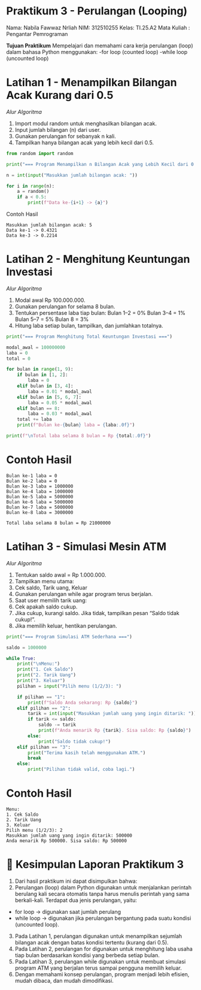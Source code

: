 # Praktikum 3 - Perulangan (Looping)

Nama: Nabila Fawwaz Nrliah
NIM: 312510255
Kelas: TI.25.A2
Mata Kuliah : Pengantar Pemrograman

**Tujuan Praktikum**
Mempelajari dan memahami cara kerja perulangan (loop) dalam bahasa Python menggunakan:
-for loop (counted loop)
-while loop (uncounted loop)

# Latihan 1 - Menampilkan Bilangan Acak Kurang dari 0.5

*Alur Algoritma*
1. Import modul random untuk menghasilkan bilangan acak.
2. Input jumlah bilangan (n) dari user.
3. Gunakan perulangan for sebanyak n kali.
4. Tampilkan hanya bilangan acak yang lebih kecil dari 0.5.

```python
from random import random

print("=== Program Menampilkan n Bilangan Acak yang Lebih Kecil dari 0.5 ===")

n = int(input("Masukkan jumlah bilangan acak: "))

for i in range(n):
    a = random()
    if a < 0.5:
        print(f"Data ke-{i+1} -> {a}")
```
Contoh Hasil
```
Masukkan jumlah bilangan acak: 5
Data ke-1 -> 0.4321
Data ke-3 -> 0.2214
```

# Latihan 2 - Menghitung Keuntungan Investasi

*Alur Algoritma*
1. Modal awal Rp 100.000.000.
2. Gunakan perulangan for selama 8 bulan.
3. Tentukan persentase laba tiap bulan:
    Bulan 1–2 = 0%
    Bulan 3–4 = 1%
    Bulan 5–7 = 5%
    Bulan 8 = 3%
4. Hitung laba setiap bulan, tampilkan, dan jumlahkan totalnya.

```python
print("=== Program Menghitung Total Keuntungan Investasi ===")

modal_awal = 100000000
laba = 0
total = 0

for bulan in range(1, 9):
    if bulan in [1, 2]:
        laba = 0
    elif bulan in [3, 4]:
        laba = 0.01 * modal_awal
    elif bulan in [5, 6, 7]:
        laba = 0.05 * modal_awal
    elif bulan == 8:
        laba = 0.03 * modal_awal
    total += laba
    print(f"Bulan ke-{bulan} laba = {laba:.0f}")

print(f"\nTotal laba selama 8 bulan = Rp {total:.0f}")
```
# Contoh Hasil
```
Bulan ke-1 laba = 0
Bulan ke-2 laba = 0
Bulan ke-3 laba = 1000000
Bulan ke-4 laba = 1000000
Bulan ke-5 laba = 5000000
Bulan ke-6 laba = 5000000
Bulan ke-7 laba = 5000000
Bulan ke-8 laba = 3000000

Total laba selama 8 bulan = Rp 21000000
```
# Latihan 3 - Simulasi Mesin ATM

*Alur Algoritma*
1. Tentukan saldo awal = Rp 1.000.000.
2. Tampilkan menu utama:
3. Cek saldo, Tarik uang, Keluar
4. Gunakan perulangan while agar program terus berjalan.
5. Saat user memilih tarik uang:
6. Cek apakah saldo cukup.
7. Jika cukup, kurangi saldo. Jika tidak, tampilkan pesan “Saldo tidak cukup!”.
8. Jika memilih keluar, hentikan perulangan.

```python
print("=== Program Simulasi ATM Sederhana ===")

saldo = 1000000

while True:
    print("\nMenu:")
    print("1. Cek Saldo")
    print("2. Tarik Uang")
    print("3. Keluar")
    pilihan = input("Pilih menu (1/2/3): ")

    if pilihan == "1":
        print(f"Saldo Anda sekarang: Rp {saldo}")
    elif pilihan == "2":
        tarik = int(input("Masukkan jumlah uang yang ingin ditarik: "))
        if tarik <= saldo:
            saldo -= tarik
            print(f"Anda menarik Rp {tarik}. Sisa saldo: Rp {saldo}")
        else:
            print("Saldo tidak cukup!")
    elif pilihan == "3":
        print("Terima kasih telah menggunakan ATM.")
        break
    else:
        print("Pilihan tidak valid, coba lagi.")
```

# Contoh Hasil
```
Menu:
1. Cek Saldo
2. Tarik Uang
3. Keluar
Pilih menu (1/2/3): 2
Masukkan jumlah uang yang ingin ditarik: 500000
Anda menarik Rp 500000. Sisa saldo: Rp 500000
```
# 🧾 Kesimpulan Laporan Praktikum 3
1. Dari hasil praktikum ini dapat disimpulkan bahwa:
2. Perulangan (loop) dalam Python digunakan untuk menjalankan perintah berulang kali secara otomatis tanpa harus menulis perintah yang sama berkali-kali. Terdapat dua jenis perulangan, yaitu:
- for loop → digunakan saat jumlah perulang
- while loop → digunakan jika perulangan bergantung pada suatu kondisi (uncounted loop).
3. Pada Latihan 1, perulangan digunakan untuk menampilkan sejumlah bilangan acak dengan batas kondisi tertentu (kurang dari 0.5).
4. Pada Latihan 2, perulangan for digunakan untuk menghitung laba usaha tiap bulan berdasarkan kondisi yang berbeda setiap bulan.
5. Pada Latihan 3, perulangan while digunakan untuk membuat simulasi program ATM yang berjalan terus sampai pengguna memilih keluar.
6. Dengan memahami konsep perulangan, program menjadi lebih efisien, mudah dibaca, dan mudah dimodifikasi.
